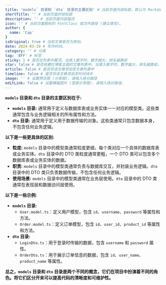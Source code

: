 ```yaml
---
title: 'models` 目录和 `dto` 目录的主要区别' # 当前页面内容标题，默认为 Markdown 文件中的第一个 h1 标签内容
shortTitle: '' # 当前页面的短标题
description: '' # 当前页面内容描述
icon: '' # 当前页面图标的 FontClass 或文件路径 (建议填写)。
author: {
  name: 'Cap'
}
isOriginal: true # 当前文章是否为原创。
date: 2024-03-19 # 写作时间。
category: '' # 分类
tag: 'BFF' # 标签
sticky: 1 # 是否在列表中置顶。当填入数字时，数字越大，排名越靠前
star: false # 是否收藏在博客主题的文章列表中。当填入数字时，数字越大，排名越靠前。
article: false # 是否将该文章添加至文章列表中
timeline: false # 是否将该文章添加至时间线中
image: '' # 设置预览图 (分享图)，请填入绝对路径
editLink: false # 设置横幅图片 (宽屏分享图)，请填入绝对路径。
---
```


**`models` 目录和 `dto` 目录的主要区别在于:**

* **`models` 目录:** 通常用于定义与数据库表或业务实体一一对应的模型类。这些类通常包含与业务逻辑相关的所有属性和方法。
* **`dto` 目录:** 通常用于定义用于数据传输的对象。这些类通常只包含数据本身，不包含任何业务逻辑。

**以下是一些更具体的区别:**

* **粒度:** `models` 目录中的模型类通常粒度更细，每个类对应一个具体的数据库表或业务实体。`dto` 目录中的 DTO 类粒度通常更粗，一个 DTO 类可以包含多个数据库表或业务实体的数据。
* **职责:** `models` 目录中的模型类通常负责与数据库交互，并封装业务逻辑。`dto` 目录中的 DTO 类只负责数据传输，不包含任何业务逻辑。
* **使用场景:** `models` 目录中的模型类通常在业务层使用。`dto` 目录中的 DTO 类通常在表现层和数据访问层使用。

**以下是一些示例:**

* **`models` 目录:**
    * `User.model.ts`：定义用户模型，包含 `id`、`username`、`password` 等属性和方法。
    * `Order.model.ts`：定义订单模型，包含 `id`、`user_id`、`product_id` 等属性和方法。
* **`dto` 目录:**
    * `LoginDto.ts`：用于登录时传输的数据，包含 `username` 和 `password` 属性。
    * `OrderDto.ts`：用于展示订单信息的数据，包含 `id`、`user_name`、`product_name` 等属性。

**总之，`models` 目录和 `dto` 目录是两个不同的概念，它们在项目中扮演着不同的角色。将它们区分开来可以提高代码的清晰度和可维护性。**

